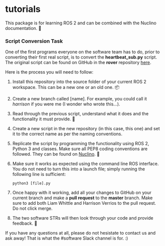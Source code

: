 # tutorials
This package is for learning ROS 2 and can be combined with the Nuclino documentation. :notebook:

### Script Conversion Task
One of the first programs everyone on the software team has to do, prior to converting their first real script, is to convert the **heartbeat_sub.py** script. The original script can be found on GitHub in the **rover** repository [here](https://github.com/novarover/rover/blob/master/scripts/heartbeat_listener.py).

Here is the process you will need to follow:

1. Install this repository into the source folder of your current ROS 2 workspace. This can be a new one or an old one. :package:

2. Create a new branch called [name]. For example, you could call it *harrison* if you were me (I wonder who wrote this...).

3. Read through the previous script, understand what it does and the functionality it must provide. :scroll:

4. Create a new script in the new repository (in this case, this one) and set it to the correct name as per the naming conventions.

5. Replicate the script by programming the functionality using ROS 2, Python 3 and classes. Make sure all PEP8 coding conventions are followed. They can be found on [Nuclino](https://app.nuclino.com/Nova-Rover-Team/Software-2021/Python-1241f1a3-a1ee-45aa-8b68-e0f9e0d1b6ad). :snake:

6. Make sure it works as expected using the command line ROS interface. You do not need to turn this into a launch file; simply running the following line is sufficient:

    `python3 [file].py`

7. Once happy with it working, add all your changes to GitHub on your current branch and make a **pull request** to the **master** branch. Make sure to add both Liam Whittle and Harrison Verrios to the pull request. Do not click merge.

8. The two software STRs will then look through your code and provide feedback. :rocket:


If you have any questions at all, please do not hesistate to contact us and ask away! That is what the #software Slack channel is for. :)